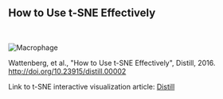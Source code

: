 ## How to Use t-SNE Effectively

&nbsp;

![Macrophage](ApplDataSci-UMich/t-SNEcluster.png)

Wattenberg, et al., "How to Use t-SNE Effectively", Distill, 2016. http://doi.org/10.23915/distill.00002

Link to t-SNE interactive visualization article: <a href="http://distill.pub/2016/misread-tsne/#citation">Distill</a>